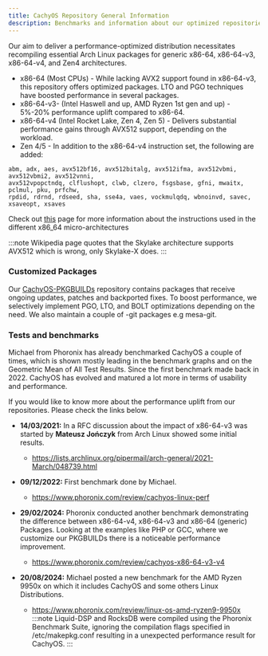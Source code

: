 ```yaml
---
title: CachyOS Repository General Information
description: Benchmarks and information about our optimized repositories
---
```


Our aim to deliver a performance-optimized distribution necessitates recompiling essential Arch Linux packages for generic x86-64,
x86-64-v3, x86-64-v4, and Zen4 architectures.

- x86-64 (Most CPUs) - While lacking AVX2 support found in x86-64-v3, this repository offers optimized packages. LTO and PGO techniques have boosted performance in several packages.
- x86-64-v3- (Intel Haswell and up, AMD Ryzen 1st gen and up) - 5%-20% performance uplift compared to x86-64.
- x86-64-v4 (Intel Rocket Lake, Zen 4, Zen 5) - Delivers substantial performance gains through AVX512 support, depending on the workload.
- Zen 4/5 - In addition to the x86-64-v4 instruction set, the following are added:

```text
abm, adx, aes, avx512bf16, avx512bitalg, avx512ifma, avx512vbmi, avx512vbmi2, avx512vnni,
avx512vpopctndq, clflushopt, clwb, clzero, fsgsbase, gfni, mwaitx, pclmul, pku, prfchw,
rpdid, rdrnd, rdseed, sha, sse4a, vaes, vockmulqdq, wbnoinvd, savec, xsaveopt, xsaves
```

Check out [this](https://en.wikipedia.org/wiki/X86-64#Microarchitecture_levels) page for more information about the instructions used in the different x86_64 micro-architectures

:::note
Wikipedia page quotes that the Skylake architecture supports AVX512 which is wrong, only Skylake-X does.
:::

### Customized Packages

Our [CachyOS-PKGBUILDs](https://github.com/CachyOS/CachyOS-PKGBUILDS) repository contains packages that receive ongoing updates, patches and backported fixes.
To boost performance, we selectively implement PGO, LTO, and BOLT optimizations depending on the need.
We also maintain a couple of -git packages e.g mesa-git.

### Tests and benchmarks

Michael from Phoronix has already benchmarked CachyOS a couple of times, which is shown mostly leading in the benchmark graphs and on the Geometric Mean of All Test Results.
Since the first benchmark made back in 2022. CachyOS has evolved and matured a lot more in terms of usability and performance.

If you would like to know more about the performance uplift from our repositories. Please check the links below.

* **14/03/2021:** In a RFC discussion about the impact of x86-64-v3 was started by **Mateusz Jończyk** from Arch Linux showed some initial results.
  * <https://lists.archlinux.org/pipermail/arch-general/2021-March/048739.html>

* **09/12/2022:** First benchmark done by Michael.
  * <https://www.phoronix.com/review/cachyos-linux-perf>

* **29/02/2024:** Phoronix conducted another benchmark demonstrating the difference between x86-64-v4, x86-64-v3 and x86-64 (generic) Packages. Looking at the examples like PHP or GCC, where we customize our PKGBUILDs there is a noticeable performance improvement.
  * <https://www.phoronix.com/review/cachyos-x86-64-v3-v4>

* **20/08/2024:** Michael posted a new benchmark for the AMD Ryzen 9950x on which it includes CachyOS and some others Linux Distributions.
  * <https://www.phoronix.com/review/linux-os-amd-ryzen9-9950x>
   :::note
   Liquid-DSP and RocksDB were compiled using the Phoronix Benchmark Suite, ignoring the compilation flags specified in /etc/makepkg.conf resulting in a unexpected performance result for CachyOS.
   :::
